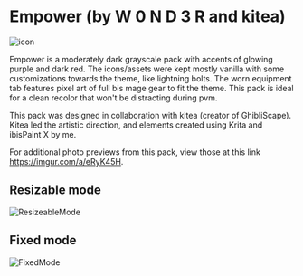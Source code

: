# Empower (by W 0 N D 3 R and kitea)

![icon](https://i.imgur.com/tfiP059.png)

Empower is a moderately dark grayscale pack with accents of glowing purple and dark red. The icons/assets were kept mostly vanilla with some customizations towards the theme, like lightning bolts. The worn equipment tab features pixel art of full bis mage gear to fit the theme. This pack is ideal for a clean recolor that won't be distracting during pvm.

This pack was designed in collaboration with kitea (creator of GhibliScape). Kitea led the artistic direction, and elements created using Krita and ibisPaint X by me.

For additional photo previews from this pack, view those at this link https://imgur.com/a/eRyK45H.

## Resizable mode
![ResizeableMode](https://i.imgur.com/4jlJ9TE.png)

## Fixed mode
![FixedMode](https://i.imgur.com/C2Cundt.png)